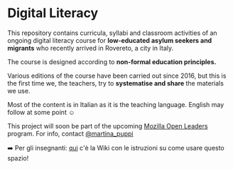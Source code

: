 # Digital Literacy

This repository contains curricula, syllabi and classroom activities of an ongoing digital literacy course for **low-educated asylum seekers and migrants** who recently arrived in Rovereto, a city in Italy. 

The course is designed according to **non-formal education principles.**

Various editions of the course have been carried out since 2016, but this is the first time we, the teachers, try to **systematise and share** the materials we use.

Most of the content is in Italian as it is the teaching language. English may follow at some point :relaxed:

This project will soon be part of the upcoming [Mozilla Open Leaders](https://medium.com/read-write-participate/meet-our-next-cohort-of-open-leaders-ebc8dadb2e53) program. For info, contact [@martina_puppi](https://twitter.com/martina_puppi)

:arrow_right: Per gli insegnanti: [qui](https://github.com/nam-301/digital-literacy/wiki/Info-per-gli-insegnanti-e-i-tutor) c'è la Wiki con le istruzioni su come usare questo spazio!
